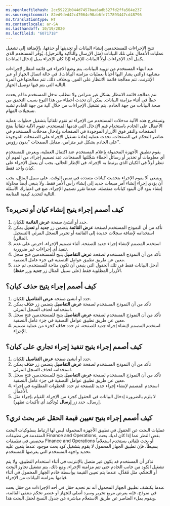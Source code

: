 ```yaml
---
ms.openlocfilehash: 2cc59221b044d7457baa6adb527fd2ffa564e237
ms.sourcegitcommit: 82ed9ded42c47064c90ab6fe717893447cd48796
ms.translationtype: HT
ms.contentlocale: ar-SA
ms.lasthandoff: 10/19/2020
ms.locfileid: "6071718"
---
```

تتيح الإجراءات للمستخدمين إنشاء البيانات أو تحديثها أو حذفها، بالإضافة إلى تشغيل عمليات الأعمال علي تلك البيانات (مثل الإرسال والتأكيد والترحيل). يُوفِّر المستخدم الذي يكمل أحد الإجراءات أولاً البيانات للإجراء (إذا كان الإجراء يقبل إدخال البيانات). 

عند انتهاء المستخدم من تزويد البيانات، يتم وضع الاجراء في قائمة انتظار لإجراءات مشابهة (والتي يشار اليها أحياناً بعمليات مزامنة البيانات). في حالة اتصال الجهاز أو عبر الإنترنت، تتم معالجة قائمة الانتظار على الفور. وبخلاف ذلك، تتم معالجتها في المرة التالية التي يتم فيها توصيل الجهاز. 

تتم معالجة قائمة الانتظار بشكل غير متزامن ولا تتطلب تدخل المستخدم ما لم يحدث خطأ في أثناء مزامنة البيانات. يمكن أن تحدث أخطاء من هذا النوع بسبب التحقق من صحة البيانات من جهة الخادم. يتم تشغيل الإجراءات من خلال آلية من جهة الخادم تشبه تسجيلات المهام.
 
وتستخرج هذه الآلية مدخلات المستخدم من الإجراء ثم تقوم تلقائياً بتشغيل خطوات عملية الأعمال على الخادم باستخدام قيم الإدخال التي قدمها المستخدم. تقوم الآلية تلقائياً بفتح الصفحات والنقر فوق الأزرار الموجودة في الصفحات وإدخال مدخلات المستخدم في عناصر التحكم في الصفحات. تحدث عملية إعادة تشغيل الإجراء على الصفحات الموجودة على الخادم بشكل غير متزامن، مقابل الصفحات "بدون رؤوس". 

يقوم تطبيق الأجهزة المحمولة بإعلام المستخدم عند اكتمال العملية، ويعرض للمستخدم أي معلومات أو تحذير أو رسائل أخطاء سَجَّلتها الصفحات. عند تصميم إجراء، من المهم أن تنظر أولاً في الكيان الذي يرتبط به الإجراء. في الإطار الحالي، يجب أن يعمل الإجراء على كيان واحد فقط. 

وينبغي ألا يقوم الإجراء بتحديث كيانات متعددة في نفس الوقت. على سبيل المثال، يجب أن يؤدي إجراء إنشاء أمر مبيعات جديد إلى إنشاء رأس الأمر فقط. ولا ينبغي أيضاً محاولة إنشاء بنود لأن البنود كيانات منفصلة. عندما تقرر تصميم الإجراء، ضع في اعتبارك الأسئلة التالية لتحديد كيفية المتابعة.

## <a name="how-do-i-design-an-action-that-enables-an-entity-to-be-created-or-edited"></a>كيف أصمم إجراء يتيح إنشاء كيان أو تحريره؟
1.  حدد أو أنشئ صفحة **عرض القائمة** للكيان.
2.  تأكد من أن النموذج المستخدم لصفحة **عرض القائمة** يتضمن زر **جديد** أو **تعديل** يمكن استخدامه لإضافة سجلات جديدة إلى القائمة أو تحرير السجل المرئي (التسجيل الحالي). 
3.  استخدم المصمم لإنشاء إجراء جديد للصفحة. أثناء تصميم الإجراء، احرص على عدم تنفيذ أي إجراءات غير ضرورية. 
4.  تأكد من أن النموذج المستخدم لصفحة **عرض التفاصيل** يتيح للمستخدمين فتح سجل معين عن طريق تطبيق عوامل التصفية في جزء عامل التصفية.
5.  أدخل البيانات فقط في تلك الحقول التي ينبغي أن تكون متاحة للمستخدم، ثم حدد الأزرار المطلوبة فقط (على سبيل المثال زر **جديد** وزر **حفظ**).

## <a name="how-do-i-design-an-action-that-enables-an-entity-to-be-deleted"></a>كيف أصمم إجراء يتيح حذف كيان؟
1.  حدد أو أنشئ صفحة **عرض التفاصيل** للكيان.
2.  تأكد من أن النموذج المستخدم لصفحة **عرض التفاصيل** يتضمن زر **حذف** يمكن استخدامه لحذف السجل المرئي.
3.  تأكد من أن النموذج المستخدم لصفحة **عرض التفاصيل** يتيح للمستخدمين فتح سجل معين عن طريق تطبيق عوامل التصفية في جزء عامل التصفية.
4.  استخدم المصمم لإنشاء إجراء جديد للصفحة، ثم حدد **حذف** كجزء من عملية تصميم الإجراء.

## <a name="how-do-i-design-an-action-that-enables-a-business-action-to-be-performed-on-an-entity"></a>كيف أصمم إجراء يتيح تنفيذ إجراء تجاري على كيان؟
1.  حدد أو أنشئ صفحة **عرض التفاصيل** للكيان.
2.  تأكد من أن النموذج المستخدم لصفحة **عرض التفاصيل** يتضمن زر **حذف** يمكن استخدامه لحذف السجل المرئي.
3.  تأكد من أن النموذج المستخدم لصفحة **عرض التفاصيل** يتيح للمستخدمين فتح سجل معين عن طريق تطبيق عوامل التصفية في جزء عامل التصفية.
4.  استخدم المصمم لإنشاء إجراء جديد للصفحة ثم حدد الخطوات المطلوبة في إجراء الأعمال. 
5.  لا يلزم بالضرورة إدخال البيانات في الحقول كجزء من الإجراء. للقيام بإجراء مثل إرسال، حدد زر **إرسال** (وتأكيد أي تأكيدات تظهر).

## <a name="how-do-i-design-an-action-that-enables-a-field-value-to-be-set-via-a-rich-look-up"></a>كيف أصمم إجراء يتيح تعيين قيمة الحقل عبر بحث ثري؟

عمليات البحث عن الحقول في تطبيق الأجهزة المحمولة ليس لها ارتباط بسلوكيات البحث المتقدمة في تطبيقات Finance and Operations. بغض النظر عما إذا كان لديك بحث مخصص في تطبيقات Finance and Operations أو بحث تلقائي يستخدم استعلاماً بسيطاً، فإن تطبيق الجهاز المحمول لا يقوم بتشغيل كود بحث موجود عندما يتعين عليه تحديد واجهة المستخدم التي يعرضها للمستخدم. 

تذكر أن المستخدم قد يكون غير متصل بالإنترنت في أثناء استخدام التطبيق، ولا يتم تشغيل الكود من جانب الخادم حتى تتم مزامنة الإجراء. ومع ذلك، يتم تشغيل تجاوز البحث أو التحكم، مثل مُعَدَّل، عندما يتم تعيين القيمة بواسطة خادم الجهاز المحمول في أثناء قيامها بمزامنة البيانات من الإجراء. 

عندما يكتشف تطبيق الجهاز المحمول أنه تم تحديد حقل في أحد الإجراءات من حقل بحث في نموذج، فإنه يعرض مربع تحرير وسرد أصلي للجهاز أو عنصر تحكم منتقي القائمة، ويقوم بملء العناصر عن طريق الاستعلام مباشرة عن جدول النسخ لحقل البحث هذا. 

 
